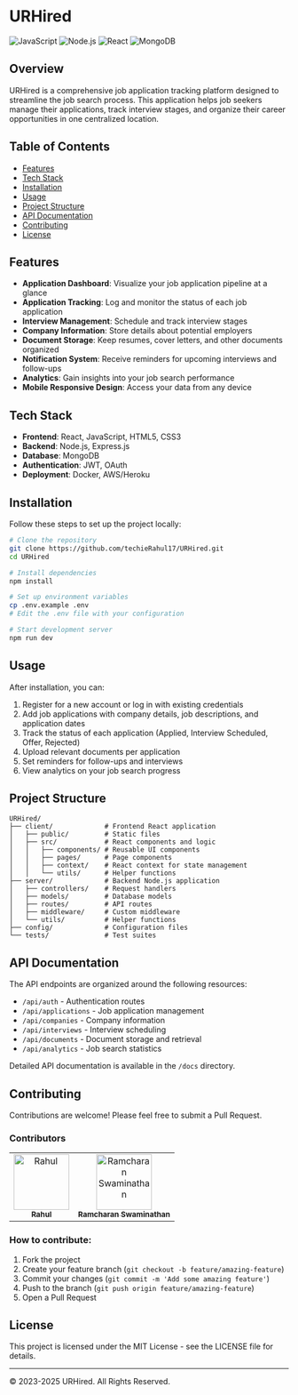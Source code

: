 # URHired

![JavaScript](https://img.shields.io/badge/JavaScript-F7DF1E?style=for-the-badge&logo=javascript&logoColor=black)
![Node.js](https://img.shields.io/badge/Node.js-339933?style=for-the-badge&logo=nodedotjs&logoColor=white)
![React](https://img.shields.io/badge/React-20232A?style=for-the-badge&logo=react&logoColor=61DAFB)
![MongoDB](https://img.shields.io/badge/MongoDB-4EA94B?style=for-the-badge&logo=mongodb&logoColor=white)

## Overview

URHired is a comprehensive job application tracking platform designed to streamline the job search process. This application helps job seekers manage their applications, track interview stages, and organize their career opportunities in one centralized location.

## Table of Contents

- [Features](#features)
- [Tech Stack](#tech-stack)
- [Installation](#installation)
- [Usage](#usage)
- [Project Structure](#project-structure)
- [API Documentation](#api-documentation)
- [Contributing](#contributing)
- [License](#license)

## Features

- **Application Dashboard**: Visualize your job application pipeline at a glance
- **Application Tracking**: Log and monitor the status of each job application
- **Interview Management**: Schedule and track interview stages
- **Company Information**: Store details about potential employers
- **Document Storage**: Keep resumes, cover letters, and other documents organized
- **Notification System**: Receive reminders for upcoming interviews and follow-ups
- **Analytics**: Gain insights into your job search performance
- **Mobile Responsive Design**: Access your data from any device

## Tech Stack

- **Frontend**: React, JavaScript, HTML5, CSS3
- **Backend**: Node.js, Express.js
- **Database**: MongoDB
- **Authentication**: JWT, OAuth
- **Deployment**: Docker, AWS/Heroku

## Installation

Follow these steps to set up the project locally:

```bash
# Clone the repository
git clone https://github.com/techieRahul17/URHired.git
cd URHired

# Install dependencies
npm install

# Set up environment variables
cp .env.example .env
# Edit the .env file with your configuration

# Start development server
npm run dev
```

## Usage

After installation, you can:

1. Register for a new account or log in with existing credentials
2. Add job applications with company details, job descriptions, and application dates
3. Track the status of each application (Applied, Interview Scheduled, Offer, Rejected)
4. Upload relevant documents per application
5. Set reminders for follow-ups and interviews
6. View analytics on your job search progress

## Project Structure

```
URHired/
├── client/             # Frontend React application
│   ├── public/         # Static files
│   ├── src/            # React components and logic
│   │   ├── components/ # Reusable UI components
│   │   ├── pages/      # Page components
│   │   ├── context/    # React context for state management
│   │   └── utils/      # Helper functions
├── server/             # Backend Node.js application
│   ├── controllers/    # Request handlers
│   ├── models/         # Database models
│   ├── routes/         # API routes
│   ├── middleware/     # Custom middleware
│   └── utils/          # Helper functions
├── config/             # Configuration files
└── tests/              # Test suites
```

## API Documentation

The API endpoints are organized around the following resources:

- `/api/auth` - Authentication routes
- `/api/applications` - Job application management
- `/api/companies` - Company information
- `/api/interviews` - Interview scheduling
- `/api/documents` - Document storage and retrieval
- `/api/analytics` - Job search statistics

Detailed API documentation is available in the `/docs` directory.

## Contributing

Contributions are welcome! Please feel free to submit a Pull Request.

### Contributors

<table>
  <tr>
    <td align="center">
      <a href="https://github.com/techieRahul17">
        <img src="https://github.com/techieRahul17.png" width="100px;" alt="Rahul"/>
        <br />
        <sub><b>Rahul</b></sub>
      </a>
    </td>
    <td align="center">
      <a href="https://github.com/Ramcharan-Swaminathan">
        <img src="https://github.com/Ramcharan-Swaminathan.png" width="100px;" alt="Ramcharan Swaminathan"/>
        <br />
        <sub><b>Ramcharan Swaminathan</b></sub>
      </a>
    </td>
  </tr>
</table>

### How to contribute:

1. Fork the project
2. Create your feature branch (`git checkout -b feature/amazing-feature`)
3. Commit your changes (`git commit -m 'Add some amazing feature'`)
4. Push to the branch (`git push origin feature/amazing-feature`)
5. Open a Pull Request

## License

This project is licensed under the MIT License - see the LICENSE file for details.

---

© 2023-2025 URHired. All Rights Reserved.
```
